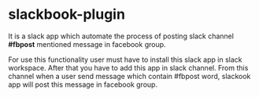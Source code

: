 # slackbook-plugin

It is a slack app which automate the process of posting slack channel **#fbpost** mentioned message in facebook group.

For use this functionality user must have to install this slack app in slack workspace. After that you have to add this app in slack channel. From this channel when a user send message which contain #fbpost word, slackook app will post this message in facebook group.
